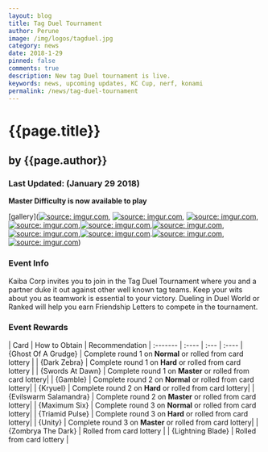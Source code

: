 ```yaml
---
layout: blog
title: Tag Duel Tournament
author: Perune
image: /img/logos/tagduel.jpg
category: news
date: 2018-1-29
pinned: false
comments: true
description: New tag Duel tournament is live.
keywords: news, upcoming updates, KC Cup, nerf, konami
permalink: /news/tag-duel-tournament
---
```


# {{page.title}}
## by {{page.author}}


### Last Updated: (January 29 2018) 
**Master Difficulty is now available to play**

[gallery](<a href="https://imgur.com/2POgHwA"><img src="https://i.imgur.com/2POgHwA.png" title="source: imgur.com" /></a>, <a href="https://imgur.com/uDxXZI6"><img src="https://i.imgur.com/uDxXZI6.png" title="source: imgur.com" /></a>, <a href="https://imgur.com/3hyERps"><img src="https://i.imgur.com/3hyERps.png" title="source: imgur.com" /></a>, <a href="https://imgur.com/kSnlQOy"><img src="https://i.imgur.com/kSnlQOy.png" title="source: imgur.com" /></a>,<a href="https://imgur.com/tQG5i9V"><img src="https://i.imgur.com/tQG5i9V.png" title="source: imgur.com" /></a>,<a href="https://imgur.com/C2NrjOq"><img src="https://i.imgur.com/C2NrjOq.png" title="source: imgur.com" /></a>,<a href="https://imgur.com/G5pqBT1"><img src="https://i.imgur.com/G5pqBT1.png" title="source: imgur.com" /></a>,<a href="https://imgur.com/1yyXp5N"><img src="https://i.imgur.com/1yyXp5N.png" title="source: imgur.com" /></a>.<a href="https://imgur.com/kiwJ1Ye"><img src="https://i.imgur.com/kiwJ1Ye.png" title="source: imgur.com" /></a>,<a href="https://imgur.com/YBFcOPm"><img src="https://i.imgur.com/YBFcOPm.png" title="source: imgur.com" /></a>)

### Event Info
Kaiba Corp invites you to join in the Tag Duel Tournament where you and a partner duke it out against other well known tag teams.  Keep your wits about you as teamwork is essential to your victory.  Dueling in Duel World or Ranked will help you earn Friendship Letters to compete in the tournament.

### Event Rewards

| Card    | How to Obtain |  Recommendation
| :------- | :---- | :--- | :---- 
| {Ghost Of A Grudge} | Complete round 1 on **Normal** or rolled from card lottery | 
| {Dark Zebra} | Complete round 1 on **Hard** or rolled from card lottery |
| {Swords At Dawn} | Complete round 1 on **Master** or rolled from card lottery|
| {Gamble} | Complete round 2 on **Normal** or rolled from card lottery|
| {Kryuel} | Complete round 2 on **Hard** or rolled from card lottery|
| {Evilswarm Salamandra} | Complete round 2 on **Master** or rolled from card lottery|
| {Maximum Six} | Complete round 3 on **Normal** or rolled from card lottery|
| {Triamid Pulse} | Complete round 3 on **Hard** or rolled from card lottery|
| {Unity} | Complete round 3 on **Master** or rolled from card lottery|
| {Zombrya The Dark} | Rolled from card lottery |
| {Lightning Blade} | Rolled from card lottery |

